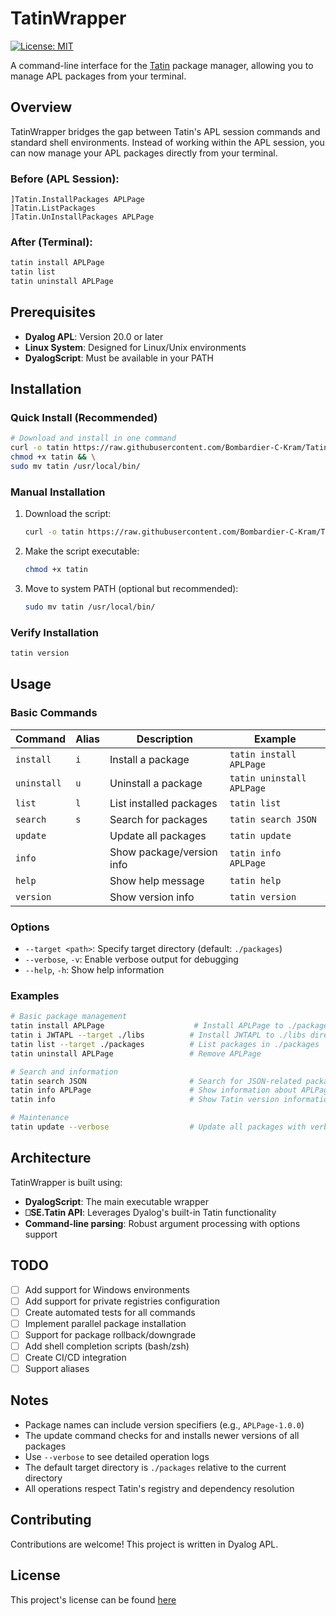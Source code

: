 # TatinWrapper
[![License: MIT](https://img.shields.io/badge/License-MIT-yellow.svg)](https://opensource.org/licenses/MIT)



A command-line interface for the [Tatin](https://tatin.dev) package manager, allowing you to manage APL packages from your terminal.

## Overview

TatinWrapper bridges the gap between Tatin's APL session commands and standard shell environments. Instead of working within the APL session, you can now manage your APL packages directly from your terminal.

### Before (APL Session):
```apl
]Tatin.InstallPackages APLPage
]Tatin.ListPackages
]Tatin.UnInstallPackages APLPage
```

### After (Terminal):
```bash
tatin install APLPage
tatin list
tatin uninstall APLPage
```

## Prerequisites

- **Dyalog APL**: Version 20.0 or later
- **Linux System**: Designed for Linux/Unix environments
- **DyalogScript**: Must be available in your PATH

## Installation

### Quick Install (Recommended)

```bash
# Download and install in one command
curl -o tatin https://raw.githubusercontent.com/Bombardier-C-Kram/TatinWrapper/refs/heads/main/tatin && \
chmod +x tatin && \
sudo mv tatin /usr/local/bin/
```

### Manual Installation

1. Download the script:
   ```bash
   curl -o tatin https://raw.githubusercontent.com/Bombardier-C-Kram/TatinWrapper/refs/heads/main/tatin
   ```

2. Make the script executable:
   ```bash
   chmod +x tatin
   ```

3. Move to system PATH (optional but recommended):
   ```bash
   sudo mv tatin /usr/local/bin/
   ```

### Verify Installation

```bash
tatin version
```

## Usage

### Basic Commands

| Command | Alias | Description | Example |
|---------|-------|-------------|---------|
| `install` | `i` | Install a package | `tatin install APLPage` |
| `uninstall` | `u` | Uninstall a package | `tatin uninstall APLPage` |
| `list` | `l` | List installed packages | `tatin list` |
| `search` | `s` | Search for packages | `tatin search JSON` |
| `update` | | Update all packages | `tatin update` |
| `info` | | Show package/version info | `tatin info APLPage` |
| `help` | | Show help message | `tatin help` |
| `version` | | Show version info | `tatin version` |

### Options

- `--target <path>`: Specify target directory (default: `./packages`)
- `--verbose`, `-v`: Enable verbose output for debugging
- `--help`, `-h`: Show help information

### Examples

```bash
# Basic package management
tatin install APLPage                    # Install APLPage to ./packages
tatin i JWTAPL --target ./libs          # Install JWTAPL to ./libs directory
tatin list --target ./packages          # List packages in ./packages
tatin uninstall APLPage                 # Remove APLPage

# Search and information
tatin search JSON                       # Search for JSON-related packages
tatin info APLPage                      # Show information about APLPage
tatin info                              # Show Tatin version information

# Maintenance
tatin update --verbose                  # Update all packages with verbose output
```

## Architecture

TatinWrapper is built using:
- **DyalogScript**: The main executable wrapper
- **⎕SE.Tatin API**: Leverages Dyalog's built-in Tatin functionality
- **Command-line parsing**: Robust argument processing with options support

## TODO

- [ ] Add support for Windows environments
- [ ] Add support for private registries configuration
- [ ] Create automated tests for all commands
- [ ] Implement parallel package installation
- [ ] Support for package rollback/downgrade
- [ ] Add shell completion scripts (bash/zsh)
- [ ] Create CI/CD integration
- [ ] Support aliases

## Notes

- Package names can include version specifiers (e.g., `APLPage-1.0.0`)
- The update command checks for and installs newer versions of all packages
- Use `--verbose` to see detailed operation logs
- The default target directory is `./packages` relative to the current directory
- All operations respect Tatin's registry and dependency resolution

## Contributing

Contributions are welcome! This project is written in Dyalog APL.

## License

This project's license can be found [here](LICENSE.MD)